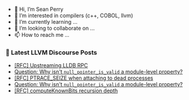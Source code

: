 - 👋 Hi, I’m Sean Perry
- 👀 I’m interested in compilers (c++, COBOL, llvm)
- 🌱 I’m currently learning ...
- 💞️ I’m looking to collaborate on ...
- 📫 How to reach me ...

<!---
s66perry/s66perry is a ✨ special ✨ repository because its `README.md` (this file) appears on your GitHub profile.
You can click the Preview link to take a look at your changes.
--->
### 📕 Latest LLVM Discourse Posts

<!-- DISCOURSE-LLVM:START -->
- [[RFC] Upstreaming LLDB RPC](https://discourse.llvm.org/t/rfc-upstreaming-lldb-rpc/85804#post_13)
- [Question: Why isn&#39;t `null_pointer_is_valid` a module-level property?](https://discourse.llvm.org/t/question-why-isnt-null-pointer-is-valid-a-module-level-property/85452#post_9)
- [[RFC] PTRACE_SEIZE when attaching to dead processes](https://discourse.llvm.org/t/rfc-ptrace-seize-when-attaching-to-dead-processes/85825#post_16)
- [Question: Why isn&#39;t `null_pointer_is_valid` a module-level property?](https://discourse.llvm.org/t/question-why-isnt-null-pointer-is-valid-a-module-level-property/85452#post_8)
- [[RFC] computeKnownBits recursion depth](https://discourse.llvm.org/t/rfc-computeknownbits-recursion-depth/85962#post_6)
<!-- DISCOURSE-LLVM:END -->

